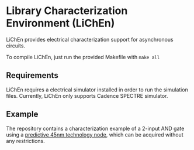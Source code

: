 # Library Characterization Environment (LiChEn)

LiChEn provides electrical characterization support for asynchronous circuits.

To compile LiChEn, just run the provided Makefile with `make all`

## Requirements
LiChEn requires a electrical simulator installed in order to run the simulation files.
Currently, LiChEn only supports Cadence SPECTRE simulator.

## Example

The repository contains a characterization example of a 2-input AND gate using a [predictive 45nm technology node](http://www.eda.ncsu.edu/wiki/FreePDK), which can be acquired without any restrictions.
